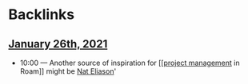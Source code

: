 
# Backlinks
## [January 26th, 2021](<January 26th, 2021.md>)
- 10:00 — Another source of inspiration for [[[project management](<[[project management.md>) in Roam]] might be [Nat Eliason](<Nat Eliason.md>)'

